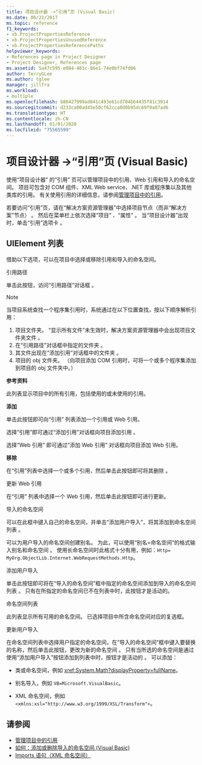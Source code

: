 ```yaml
---
title: 项目设计器 ->“引用”页 (Visual Basic)
ms.date: 06/21/2017
ms.topic: reference
f1_keywords:
- vb.ProjectPropertiesReference
- vb.ProjectPropertiesUnusedReference
- vb.ProjectPropertiesReferencePaths
helpviewer_keywords:
- References page in Project Designer
- Project Designer, References page
ms.assetid: 5a47c595-e084-401c-86e1-74e0bf74fd86
author: TerryGLee
ms.author: tglee
manager: jillfra
ms.workload:
- multiple
ms.openlocfilehash: b80427999ad841c493e61cd704b64435f81c3914
ms.sourcegitcommit: d233ca00ad45e50cf62cca0d0b95dc69f0a87ad6
ms.translationtype: HT
ms.contentlocale: zh-CN
ms.lasthandoff: 01/01/2020
ms.locfileid: "75565599"
---
```

# <a name="references-page-project-designer-visual-basic"></a>项目设计器 ->“引用”页 (Visual Basic)

使用“项目设计器”  的“引用”  页可以管理项目中的引用、Web 引用和导入的命名空间。 项目可包含对 COM 组件、XML Web service、.NET 库或程序集以及其他类库的引用。 有关使用引用的详细信息，请参阅[管理项目中的引用](../../ide/managing-references-in-a-project.md)。

若要访问“引用”页，请在“解决方案资源管理器”中选择项目节点（而非“解决方案”节点）    。 然后在菜单栏上依次选择“项目”  、“属性”  。 当“项目设计器”出现时，单击“引用”选项卡  。

## <a name="uielement-list"></a>UIElement 列表

借助以下选项，可以在项目中选择或移除引用和导入的命名空间。

引用路径 

单击此按钮，访问“引用路径”对话框  。

> [!NOTE]
> 当项目系统查找一个程序集引用时，系统通过在以下位置查找，按以下顺序解析引用：
>
> 1. 项目文件夹。 “显示所有文件”未生效时，解决方案资源管理器中会出现项目文件夹文件   。
> 2. 在“引用路径”对话框中指定的文件夹  。
> 3. 其文件出现在“添加引用”对话框中的文件夹  。
> 4. 项目的 obj 文件夹。 （向项目添加 COM 引用时，可将一个或多个程序集添加到项目的 obj 文件夹中。）

 **参考资料**

此列表显示项目中的所有引用，包括使用的或未使用的引用。

 **添加**

单击此按钮即可向“引用”  列表添加一个引用或 Web 引用。

选择“引用”即可通过“添加引用”对话框向项目添加引用  。

选择“Web 引用”  即可通过“添加 Web 引用”  对话框向项目添加 Web 引用。

 **移除**

在“引用”列表中选择一个或多个引用，然后单击此按钮即可将其删除  。

 更新 Web 引用 

在“引用”  列表中选择一个 Web 引用，然后单击此按钮即可进行更新。

 导入的命名空间 

可以在此框中键入自己的命名空间，并单击“添加用户导入”，将其添加到命名空间列表  。

可以为用户导入的命名空间创建别名。 为此，可以使用“别名=命名空间”的格式输入别名和命名空间   。 使用长命名空间时此格式十分有用，例如：`Http= MyOrg.ObjectLib.Internet.WebRequestMethods.Http`。

 添加用户导入 

单击此按钮即可将在“导入的命名空间”框中指定的命名空间添加到导入的命名空间列表  。 只有在所指定的命名空间已不在列表中时，此按钮才是活动的。

 命名空间列表 

此列表显示所有可用的命名空间。 已选择项目中所含命名空间对应的复选框。

 更新用户导入 

在命名空间列表中选择用户指定的命名空间，在“导入的命名空间”框中键入要替换的名称，然后单击此按钮，更改为新的命名空间  。 只有当所选的命名空间是通过使用“添加用户导入”按钮添加到列表中时，按钮才是活动的  。 可以添加：

- 类或命名空间，例如 <xref:System.Math?displayProperty=fullName>。

- 别名导入，例如 `VB=Microsoft.VisualBasic`。

- XML 命名空间，例如 `<xmlns:xsl="http://www.w3.org/1999/XSL/Transform">`。

## <a name="see-also"></a>请参阅

- [管理项目中的引用](../../ide/managing-references-in-a-project.md)
- [如何：添加或删除导入的命名空间 (Visual Basic)](../../ide/how-to-add-or-remove-imported-namespaces-visual-basic.md)
- [Imports 语句（XML 命名空间）](/dotnet/visual-basic/language-reference/statements/imports-statement-xml-namespace)
